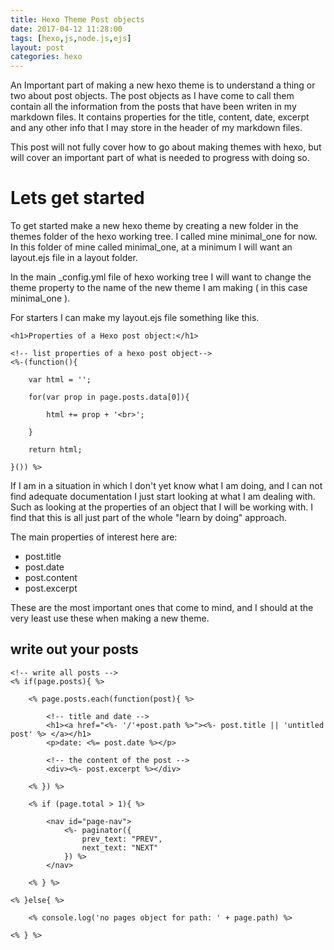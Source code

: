 ```yaml
---
title: Hexo Theme Post objects
date: 2017-04-12 11:28:00
tags: [hexo,js,node.js,ejs]
layout: post
categories: hexo
---
```


An Important part of making a new hexo theme is to understand a thing or two about post objects. The post objects as I have come to call them contain all the information from the posts that have been writen in my markdown files. It contains properties for the title, content, date, excerpt and any other info that I may store in the header of my markdown files.

<!-- more -->

This post will not fully cover how to go about making themes with hexo, but will cover an important part of what is needed to progress with doing so.

# Lets get started

To get started make a new hexo theme by creating a new folder in the themes folder of the hexo working tree. I called mine minimal_one for now. In this folder of mine called minimal_one, at a minimum I will want an layout.ejs file in a layout folder.

In the main _config.yml file of hexo working tree I will want to change the theme property to the name of the new theme I am making ( in this case minimal_one ).

For starters I can make my layout.ejs file something like this.

```
<h1>Properties of a Hexo post object:</h1>
 
<!-- list properties of a hexo post object-->
<%-(function(){
 
    var html = '';
 
    for(var prop in page.posts.data[0]){
 
        html += prop + '<br>';
 
    }
 
    return html;
 
}()) %>
```

If I am in a situation in which I don't yet know what I am doing, and I can not find adequate documentation I just start looking at what I am dealing with. Such as looking at the properties of an object that I will be working with. I find that this is all just part of the whole &#34;learn by doing&#34; approach.

The main properties of interest here are:

* post.title
* post.date
* post.content
* post.excerpt

These are the most important ones that come to mind, and I should at the very least use these when making a new theme.

## write out your posts

```
<!-- write all posts -->
<% if(page.posts){ %>
 
    <% page.posts.each(function(post){ %>
 
        <!-- title and date -->
        <h1><a href="<%- '/'+post.path %>"><%- post.title || 'untitled post' %> </a></h1>
        <p>date: <%= post.date %></p>
 
        <!-- the content of the post -->
        <div><%- post.excerpt %></div>
 
    <% }) %>
 
    <% if (page.total > 1){ %>
 
        <nav id="page-nav">
            <%- paginator({
                prev_text: "PREV",
                next_text: "NEXT"
            }) %>
        </nav>
 
    <% } %>
 
<% }else{ %>
 
    <% console.log('no pages object for path: ' + page.path) %>
 
<% } %>
```
